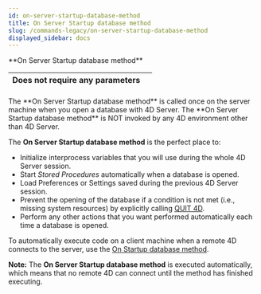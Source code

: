 ```yaml
---
id: on-server-startup-database-method
title: On Server Startup database method
slug: /commands-legacy/on-server-startup-database-method
displayed_sidebar: docs
---
```


<!--REF #_command_.On Server Startup database method.Syntax-->**On Server Startup database method**<!-- END REF-->
<!--REF #_command_.On Server Startup database method.Params-->
| Does not require any parameters |  |
| --- | --- |

<!-- END REF-->

#### 

<!--REF #_command_.On Server Startup database method.Summary-->The **On Server Startup database method** is called once on the server machine when you open a database with 4D Server.<!-- END REF--> The **On Server Startup database method** is NOT invoked by any 4D environment other than 4D Server.

The **On Server Startup database method** is the perfect place to:

* Initialize interprocess variables that you will use during the whole 4D Server session.
* Start *Stored Procedures* automatically when a database is opened.
* Load Preferences or Settings saved during the previous 4D Server session.
* Prevent the opening of the database if a condition is not met (i.e., missing system resources) by explicitly calling [QUIT 4D](quit-4d.md).
* Perform any other actions that you want performed automatically each time a database is opened.

To automatically execute code on a client machine when a remote 4D connects to the server, use the [On Startup database method](on-startup-database-method.md).

**Note:** The **On Server Startup database method** is executed automatically, which means that no remote 4D can connect until the method has finished executing.
